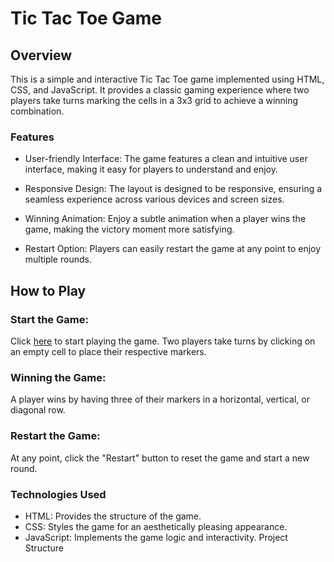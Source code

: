 # Tic Tac Toe Game

## Overview

This is a simple and interactive Tic Tac Toe game implemented using HTML, CSS, and JavaScript. It provides a classic gaming experience where two players take turns marking the cells in a 3x3 grid to achieve a winning combination.

### Features
- User-friendly Interface: The game features a clean and intuitive user interface, making it easy for players to understand and enjoy.

- Responsive Design: The layout is designed to be responsive, ensuring a seamless experience across various devices and screen sizes.

- Winning Animation: Enjoy a subtle animation when a player wins the game, making the victory moment more satisfying.

- Restart Option: Players can easily restart the game at any point to enjoy multiple rounds.

## How to Play
### Start the Game:

Click [here](https://prgvaibhav.github.io/Tic-Tac-Toe/) to start playing the game.
Two players take turns by clicking on an empty cell to place their respective markers.

### Winning the Game:

A player wins by having three of their markers in a horizontal, vertical, or diagonal row.

### Restart the Game:

At any point, click the "Restart" button to reset the game and start a new round.

### Technologies Used

- HTML: Provides the structure of the game.
- CSS: Styles the game for an aesthetically pleasing appearance.
- JavaScript: Implements the game logic and interactivity.
Project Structure